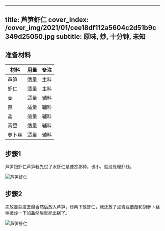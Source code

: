 
---
title: 芦笋虾仁
cover_index: /cover_img/2021/01/cee18df112a5604c2d51b9c349d25050.jpg
subtitle: 原味, 炒, 十分钟, 未知
---

## 准备材料

| 材料     | 用量 | 备注|
| ------- | ----- | --- |
| 芦笋 | 适量| 主料 |
| 虾仁 | 适量| 主料 |
| 姜 | 适量| 辅料 |
| 蒜 | 适量| 辅料 |
| 盐 | 适量| 辅料 |
| 青豆 | 适量| 辅料 |
| 萝卜丝 | 适量| 辅料 |

## 步骤1

芦笋跟虾仁芦笋我先过了水虾仁是速冻那种，也小，就没处理虾线。

![芦笋虾仁](https://i8.meishichina.com/attachment/recipe/201010/201010250718448.jpg?x-oss-process=style/p320) 

## 步骤2

先放姜蒜进去爆香然后放入芦笋，炒两下放虾仁，我还放了点青豆蘑菇和胡萝卜丝稍微炒一下加盐然后就能出锅了。

![芦笋虾仁](https://i8.meishichina.com/attachment/recipe/201010/201010250721594.jpg?x-oss-process=style/p320) 


